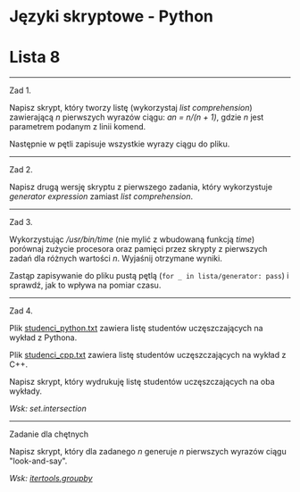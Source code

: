 # Języki skryptowe - Python
# Lista 8

---

Zad 1.

Napisz skrypt, który tworzy listę (wykorzystaj *list comprehension*) zawierającą *n* pierwszych wyrazów ciągu: *an = n/(n + 1)*, gdzie *n* jest parametrem podanym z linii komend.

Następnie w pętli zapisuje wszystkie wyrazy ciągu do pliku.

---

Zad 2.

Napisz drugą wersję skryptu z pierwszego zadania, który wykorzystuje *generator expression* zamiast *list comprehension*.

---

Zad 3.

Wykorzystując */usr/bin/time* (nie mylić z wbudowaną funkcją *time*) porównaj zużycie procesora oraz pamięci przez skrypty z pierwszych zadań dla różnych wartości *n*. Wyjaśnij otrzymane wyniki.

Zastąp zapisywanie do pliku pustą pętlą (`for _ in lista/generator: pass`) i sprawdź, jak to wpływa na pomiar czasu.

---

Zad 4.

Plik [studenci_python.txt](https://raw.githubusercontent.com/TomaszGolan/js-python/master/src/studenci_python.txt) zawiera listę studentów uczęszczających na wykład z Pythona.

Plik [studenci_cpp.txt](https://raw.githubusercontent.com/TomaszGolan/js-python/master/src/studenci_cpp.txt) zawiera listę studentów uczęszczających na wykład z C++.

Napisz skrypt, który wydrukuję listę studentów uczęszczających na oba wykłady.

*Wsk: set.intersection*

---

Zadanie dla chętnych

Napisz skrypt, który dla zadanego *n* generuje *n* pierwszych wyrazów ciągu "look-and-say".

*Wsk: [itertools.groupby](https://docs.python.org/3.6/library/itertools.html#itertools.groupby)*
